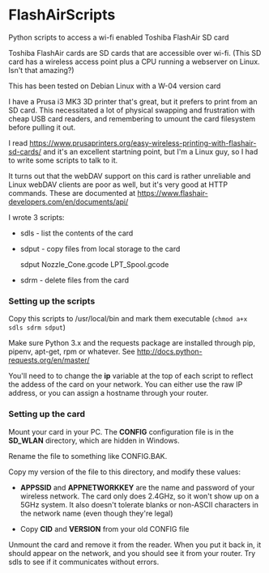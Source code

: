 # FlashAirScripts
Python scripts to access a wi-fi enabled Toshiba FlashAir SD card

Toshiba FlashAir cards are SD cards that are accessible over wi-fi.
(This SD card has a wireless access point plus a CPU running a webserver on
Linux. Isn't that amazing?)

This has been tested on Debian Linux with a W-04 version card

I have a Prusa i3 MK3 3D printer that's great, but it prefers to print from an
SD card. This necessitated a lot of physical swapping and frustration with
cheap USB card readers, and remembering to umount the card filesystem before
pulling it out.

I read
https://www.prusaprinters.org/easy-wireless-printing-with-flashair-sd-cards/
and it's an excellent startning point, but I'm a Linux guy, so I had to write
some scripts to talk to it.

It turns out that the webDAV support on this card is rather unreliable and
Linux webDAV clients are poor as well, but it's very good at HTTP
commands. These are documented at
https://www.flashair-developers.com/en/documents/api/

I wrote 3 scripts:

* sdls  - list the contents of the card
* sdput - copy files from local storage to the card

  sdput Nozzle_Cone.gcode LPT_Spool.gcode

* sdrm - delete files from the card

### Setting up the scripts

Copy this scripts to /usr/local/bin and mark them executable (`chmod a+x sdls sdrm sdput`)

Make sure Python 3.x and the requests package are installed through pip,
pipenv, apt-get, rpm or whatever. See
http://docs.python-requests.org/en/master/

You'll need to to change the **ip** variable at the top of each script to
reflect the addess of the card on your network. You can either use the raw IP
address, or you can assign a hostname through your router.

### Setting up the card

Mount your card in your PC. The **CONFIG** configuration file is in the
**SD_WLAN** directory, which are hidden in Windows.

Rename the file to something like CONFIG.BAK.

Copy my version of the file to this directory, and modify these values:

* **APPSSID** and **APPNETWORKKEY** are the name and password of your wireless
  network.  The card only does 2.4GHz, so it won't show up on a 5GHz system.
  It also doesn't tolerate blanks or non-ASCII characters in the network name
  (even though they're legal)

* Copy **CID** and **VERSION** from your old CONFIG file

Unmount the card and remove it from the reader. When you put it back in, it
should appear on the network, and you should see it from your router. Try sdls
to see if it communicates without errors.
